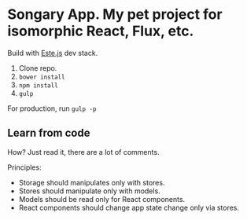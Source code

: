 # Songary App. My pet project for isomorphic React, Flux, etc.

Build with [Este.js](https://github.com/steida/este) dev stack.

1. Clone repo.
2. ```bower install```
3. ```npm install```
4. ```gulp```

For production, run ```gulp -p```

## Learn from code

How? Just read it, there are a lot of comments. 

Principles:
  - Storage should manipulates only with stores.
  - Stores should manipulate only with models.
  - Models should be read only for React components.
  - React components should change app state change only via stores.
  
  
